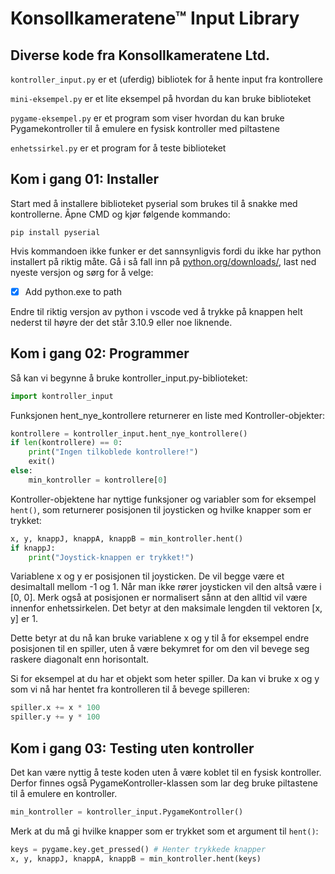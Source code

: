 # Konsollkameratene™ Input Library

## Diverse kode fra Konsollkameratene Ltd.

`kontroller_input.py` er et (uferdig) bibliotek for å hente input fra kontrollere

`mini-eksempel.py` er et lite eksempel på hvordan du kan bruke biblioteket

`pygame-eksempel.py` er et program som viser hvordan du kan bruke Pygamekontroller til å emulere en fysisk kontroller med piltastene

`enhetssirkel.py` er et program for å teste biblioteket

## Kom i gang 01: Installer

Start med å installere biblioteket pyserial som brukes til å snakke med kontrollerne. Åpne CMD og kjør følgende kommando:

    pip install pyserial

Hvis kommandoen ikke funker er det sannsynligvis fordi du ikke har python installert på riktig måte. Gå i så fall inn på [python.org/downloads/](https://www.python.org/downloads/), last ned nyeste versjon og sørg for å velge:

- [x] Add python.exe to path

Endre til riktig versjon av python i vscode ved å trykke på knappen helt nederst til høyre der det står 3.10.9 eller noe liknende.

## Kom i gang 02: Programmer

Så kan vi begynne å bruke kontroller_input.py-biblioteket:
```python
import kontroller_input
```
Funksjonen hent_nye_kontrollere returnerer en liste med Kontroller-objekter:
```python
kontrollere = kontroller_input.hent_nye_kontrollere()
if len(kontrollere) == 0:
	print("Ingen tilkoblede kontrollere!")
	exit()
else:
	min_kontroller = kontrollere[0]
```
Kontroller-objektene har nyttige funksjoner og variabler som for eksempel `hent()`, som returnerer posisjonen til joysticken og hvilke knapper som er trykket:
```python
x, y, knappJ, knappA, knappB = min_kontroller.hent()
if knappJ:
	print("Joystick-knappen er trykket!")
```
Variablene x og y er posisjonen til joysticken. De vil begge være et desimaltall mellom -1 og 1. Når man ikke rører joysticken vil den altså være i [0, 0]. Merk også at posisjonen er normalisert sånn at den alltid vil være innenfor enhetssirkelen. Det betyr at den maksimale lengden til vektoren [x, y] er 1.

Dette betyr at du nå kan bruke variablene x og y til å for eksempel endre posisjonen til en spiller, uten å være bekymret for om den vil bevege seg raskere diagonalt enn horisontalt.

Si for eksempel at du har et objekt som heter spiller. Da kan vi bruke x og y som vi nå har hentet fra kontrolleren til å bevege spilleren:

```python
spiller.x += x * 100
spiller.y += y * 100
```

## Kom i gang 03: Testing uten kontroller

Det kan være nyttig å teste koden uten å være koblet til en fysisk kontroller. Derfor finnes også PygameKontroller-klassen som lar deg bruke piltastene til å emulere en kontroller.
```python
min_kontroller = kontroller_input.PygameKontroller()
```
Merk at du må gi hvilke knapper som er trykket som et argument til `hent()`:
```python
keys = pygame.key.get_pressed() # Henter trykkede knapper
x, y, knappJ, knappA, knappB = min_kontroller.hent(keys)
```
